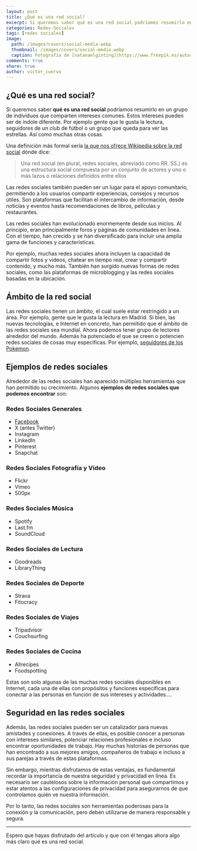 ```yaml
---
layout: post
title: ¿Qué es una red social?
excerpt: Si queremos saber qué es una red social podríamos resumirlo en un grupo de individuos que comparten intereses comunes
categories: Redes-Sociales
tags: [redes sociales]
image:
  path: /images/covers/social-media.webp
  thumbnail: /images/covers/social-media.webp
  caption: Fotografía de [natanaelginting](https://www.freepik.es/autor/natanaelginting)
comments: true
share: true
author: victor_cuervo
---
```


## ¿Qué es una red social?


Si queremos saber **qué es una red social** podríamos resumirlo en un grupo de individuos que comparten intereses comunes. Estos intereses pueden ser de índole diferente. Por ejemplo gente que le gusta la lectura, seguidores de un club de fútbol o un grupo que queda para ver las estrellas. Así como muchas otras cosas.


Una definición más formal sería [la que nos ofrece  Wikipedia sobre la red social](http://es.wikipedia.org/wiki/Red_social) dónde dice:


> Una red social (en plural, redes sociales, abreviado como RR. SS.) es una estructura social compuesta por un conjunto de actores y uno o más lazos o relaciones definidos entre ellos


Las redes sociales también pueden ser un lugar para el apoyo comunitario, permitiendo a los usuarios compartir experiencias, consejos y recursos útiles. Son plataformas que facilitan el intercambio de información, desde noticias y eventos hasta recomendaciones de libros, películas y restaurantes.


Las redes sociales han evolucionado enormemente desde sus inicios. Al principio, eran principalmente foros y páginas de comunidades en línea. Con el tiempo, han crecido y se han diversificado para incluir una amplia gama de funciones y características.


Por ejemplo, muchas redes sociales ahora incluyen la capacidad de compartir fotos y videos, chatear en tiempo real, crear y compartir contenido, y mucho más. También han surgido nuevas formas de redes sociales, como las plataformas de microblogging y las redes sociales basadas en la ubicación.


## Ámbito de la red social


Las redes sociales tienen un ámbito, el cual suele estar restringido a un área. Por ejemplo, gente que le gusta la lectura en Madrid. Si bien, las nuevas tecnologías, e Internet en concreto, han permitido que el ámbito de las redes sociales sea mundial. Ahora podemos tener grupo de lectores alrededor del mundo. Además ha potenciado el que se creen o potencien redes sociales de cosas muy específicas. Por ejemplo, [seguidores de los Pokemon](http://pokemon.wikia.com/wiki/Pok%C3%A9mon_Wikihttp://pokemon.wikia.com/wiki/Pok%C3%A9mon_Wiki).


## Ejemplos de redes sociales


Alrededor de las redes sociales han aparecido múltiples herramientas que han permitido su crecimiento. Algunos **ejemplos de redes sociales que podemos encontrar** son: 


### Redes Sociales Generales

- [Facebook](https://www.ayudaenlaweb.com/redes-sociales/que-es-facebook/)
- X (antes Twitter)
- Instagram
- LinkedIn
- Pinterest
- Snapchat

### Redes Sociales Fotografía y Vídeo

- Flickr
- Vimeo
- 500px

### Redes Sociales Música

- Spotify
- Last.fm
- SoundCloud

### Redes Sociales de Lectura

- Goodreads
- LibraryThing

### Redes Sociales de Deporte

- Strava
- Fitocracy

### Redes Sociales de Viajes

- Tripadvisor
- Couchsurfing

### Redes Sociales de Cocina

- Allrecipes
- Foodspotting

Estas son solo algunas de las muchas redes sociales disponibles en Internet, cada una de ellas con propósitos y funciones específicas para conectar a las personas en función de sus intereses y actividades.…


## Seguridad en las redes sociales


Además, las redes sociales pueden ser un catalizador para nuevas amistades y conexiones. A través de ellas, es posible conocer a personas con intereses similares, potenciar relaciones profesionales e incluso encontrar oportunidades de trabajo. Hay muchas historias de personas que han encontrado a sus mejores amigos, compañeros de trabajo e incluso a sus parejas a través de estas plataformas.


Sin embargo, mientras disfrutamos de estas ventajas, es fundamental recordar la importancia de nuestra seguridad y privacidad en línea. Es necesario ser cautelosos sobre la información personal que compartimos y estar atentos a las configuraciones de privacidad para asegurarnos de que controlamos quién ve nuestra información.


Por lo tanto, las redes sociales son herramientas poderosas para la conexión y la comunicación, pero deben utilizarse de manera responsable y segura.


---


Espero que hayas disfrutado del artículo y que con él tengas ahora algo más claro qué es una red social.

